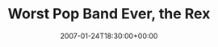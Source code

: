 ---
templateKey: event
guid: 089376ba-6eab-11ea-99c5-002590d1d1b0
date: 2007-01-24T18:30:00+00:00
eventTime: '6:30pm'
title: Worst Pop Band Ever, the Rex
artist: Worst Pop Band Ever
city: Toronto
venue: the Rex
group: Tim Shia
---